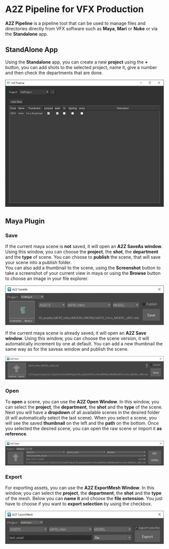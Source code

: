 # A2Z Pipeline for VFX Production

**A2Z Pipeline** is a pipeline tool that can be used to manage files and directories directly from VFX software such as **Maya**, **Mari** or **Nuke** or via the **Standalone** app.

## StandAlone App

Using the **Standalone** app, you can create a new **project** using the **+** button, you can add shots to the selected project, name it, give a number and then check the departments that are done.

![Standalone Application](./assets/readme/standalone.jpg)

## Maya Plugin

### Save

If the current maya scene is **not** saved, it will open an **A2Z SaveAs window**. Using this window, you can choose the **project**, the **shot**, the **department** and the **type** of scene.
You can choose to **publish** the scene, that will save your scene into a publish folder.   
You can also add a thumbnail to the scene, using the **Screenshot** button to take a screenshot of your current view in maya or using the **Browse** button to choose an image in your file explorer.  

![Maya SaveAs](./assets/readme/maya_saveas.jpg)

If the current maya scene is already saved, it will open an **A2Z Save window**. Using this window, you can choose the scene version, it will automatically increment by one at default.
You can add a new thumbnail the same way as for the saveas window and publish the scene.

![Maya Save](./assets/readme/maya_save.jpg)

### Open

To **open** a scene, you can use the **A2Z Open Window**. In this window, you can select the **project**, the **department**, the **shot** and the **type** of the scene. Next you will have a **dropdown** of all available scenes in the desired folder (it will automatically select the last scene).
When you select a scene, you will see the saved **thumbnail** on the left and the **path** on the bottom. 
Once you selected the desired scene, you can open the raw scene or import it **as reference**. 

![Maya Open](./assets/readme/maya_open.jpg)

### Export

For exporting assets, you can use the **A2Z ExportMesh Window**. In this window, you can select the **project**, the **department**, the **shot** and the **type** of the mesh. 
Below you can **name it** and choose the **file extension**.
You just have to choose if you want to **export selection** by using the checkbox.

![Maya Export](./assets/readme/maya_export.jpg)